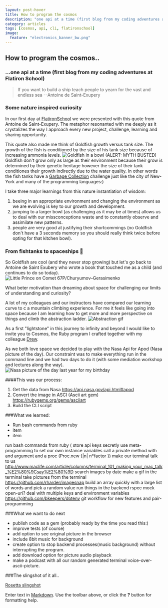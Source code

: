 ```yaml
---
layout: post-hover
title: How to program the cosmos
description: "one api at a time (first blog from my coding adventures at Flatiron School)"
category: articles
tags: [cosmos, api, cli, flatironschool]
image:
  feature: "electronics_banner_bw.png"
---
```



## How to program the cosmos..
### ...one api at a time (first blog from my coding adventures at Flatiron School) 
> If you want to build a ship teach people to yearn for the vast and endless sea
--Antoine de Saint-Exupery 

### Some nature inspired curiosity

In our first day at [FlatironSchool](http://flatironschool.com) we were presented with this quote from Antoine de Saint-Exupery. The metaphor resonanted with me deeply as it crystalizes the way I approach every new project, challenge, learning and sharing opportunity. 

This quote also made me think of Goldfish growth versus tank size. The growth of the fish is conditioned by the size of his tank size because of increasing ammonia levels. 
![Goldfish in a bowl]({{site.baseurl}}/http://stopgoldfishbowls.weebly.com/uploads/1/1/2/8/11286918/559160204.jpg)
(ALERT: MYTH BUSTED) Goldfish don't grow only as large as their environment because their grow is determined by their genetic heritage however the size of their tank conditiones their growth indirectly due to the water quality. In other words the fish tanks have a [Garbage Collection](https://en.wikipedia.org/wiki/Garbage_collection_(computer_science)#Limited_environments) challenge just like the city of New-York and many of the programming languages:) 

I take three major learnings from this nature instantiation of wisdom:
1.  beeing in an appropriate environment and changing the environment as we are evolving is key to our growth and development.
2. jumping to a larger bowl (as challenging as it may be at times) allows us to deal with our missconceptions waste and to constantly observe and assimilate new patterns.
3. people are very good at justifying their shortcommings (no Goldfish don't have a 3 seconds memory so you should really think twice before opting for that kitchen bowl). 

### From fishtanks to spaceships :rocket:
So Goldfish are cool (and they never stop growing) but let's go back to Antoine de Saint Exubery who wrote a book that touched me as a child (and continues to do so today).
![Little Prince on Comet 67P/Churyumov–Gerasimenko]({{site.baseurl}}/https://pbs.twimg.com/media/B2QBujrCUAEtyGO.png)

What beter motivation than dreaming about space for challenging our limits of understanding and curiosity? 

A lot of my colleagues and our instructors have compared our learning curve to c a mountain climbing experience. For me it feels like going into space because I am learning how to get more and more perspective on things and climb the abstraction ladder. 
![Abstraction gif]({{site.baseurl}}/https://s-media-cache-ak0.pinimg.com/originals/8b/ae/92/8bae929b580082f4c6a3b15d3b0dfeed.gif)

As a first "lightstone" in this journey to infinity and beyond I would like to invite you to Cosmos, the Ruby program I crafted together with my colleague [Drew](https://twitter.com/drewfromspace).  

As we both love space we decided to play with the Nasa Api for Apod (Nasa picture of the day). Our constraint was to make everything run in the command line and we had two days to do it (with some mediation workshop and lectures along the way).
![Nasa picture of the day last year for my birthday]({{site.baseurl}}/http://apod.nasa.gov/apod/image/1409/m27_snyder_960.jpg)

####This was our process:

1. Get the data from Nasa https://api.nasa.gov/api.html#apod
2. Convert the image in ASCI (Ascii art gem) https://rubygems.org/gems/asciiart
3. Build the CLI script 

###What we learned: 
- Run bash commands from ruby
- item
- item


run bash commands from ruby (
store api keys secretly 
use meta-programming to set our own instance variables 
call a private method with and argument and a proc (Proc.new {|n| n*factor })
make our terminal talk to us
http://www.maclife.com/article/columns/terminal_101_making_your_mac_talk_%E2%80%9Csay%E2%80%9D
search images by date
make a gif in the terminal
take pictures from the terminal https://github.com/rharder/imagesnap
build an array quickly with a large list of words and pick a random value
run things in the backend 
rspec mock open-uri?
deal with multiple keys and environment variables https://github.com/bkeepers/dotenv
git workflow for new features and pair-programming 

###What we want to do next 
- publish code as a gem (probably ready by the time you read this:)
- improve tests (of course)
- add option to see original picture in the browser
- include 8bit music for background
- create option to stop backend processes(music background) without interrupting the program.
- add download option for picture audio playback
- make a podcast with all our random generated terminal voice-over-ascii-picture.

###The slingshot of it all..


[Rosetta slingshot](https://youtu.be/ktrtvCvZb28 "Rosetta slingshot")





Enter text in [Markdown](http://daringfireball.net/projects/markdown/). Use the toolbar above, or click the **?** button for formatting help.
